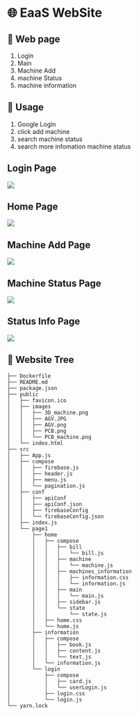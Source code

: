# 🌐 EaaS WebSite

## 📝 Web page
1. Login
2. Main
3. Machine Add
4. machine Status
5. machine information

## 🔁 Usage
1. Google Login
2. click add machine 
3. search machine status
4. search more infomation machine status

## Login Page
<image src="https://cdn.discordapp.com/attachments/631421586729074698/1101815429447548978/image.png"></image>

## Home Page 
<image src="https://cdn.discordapp.com/attachments/631421586729074698/1101810990762446939/image.png"></image>

## Machine Add Page
<image src="https://cdn.discordapp.com/attachments/631421586729074698/1101813469357027398/image.png"></image>

## Machine Status Page
<image src="https://cdn.discordapp.com/attachments/631421586729074698/1101813915169591336/image.png"></image>

## Status Info Page
<image src="https://cdn.discordapp.com/attachments/631421586729074698/1101814264810962944/image.png"></image>

## 🌱 Website Tree
```
├── Dockerfile
├── README.md
├── package.json
├── public
│   ├── favicon.ico
│   ├── images
│   │   ├── 3D_machine.png
│   │   ├── AGV.JPG
│   │   ├── AGV.png
│   │   ├── PCB.png
│   │   └── PCB_machine.png
│   └── index.html
├── src
│   ├── App.js
│   ├── compose
│   │   ├── firebase.js
│   │   ├── header.js
│   │   ├── menu.js
│   │   └── pagination.js
│   ├── conf
│   │   ├── apiConf
│   │   ├── apiConf.json
│   │   ├── firebaseConfig
│   │   └── firebaseConfig.json
│   ├── index.js
│   └── page1
│       ├── home
│       │   ├── compose
│       │   │   ├── bill
│       │   │   │   └── bill.js
│       │   │   ├── machine
│       │   │   │   └── machine.js
│       │   │   ├── machines_information
│       │   │   │   ├── information.css
│       │   │   │   └── information.js
│       │   │   ├── main
│       │   │   │   └── main.js
│       │   │   ├── sidebar.js
│       │   │   └── state
│       │   │       └── state.js
│       │   ├── home.css
│       │   └── home.js
│       ├── information
│       │   ├── compose
│       │   │   ├── book.js
│       │   │   ├── content.js
│       │   │   └── text.js
│       │   └── information.js
│       └── login
│           ├── compose
│           │   ├── card.js
│           │   └── userLogin.js
│           ├── login.css
│           └── login.js
└── yarn.lock
```
